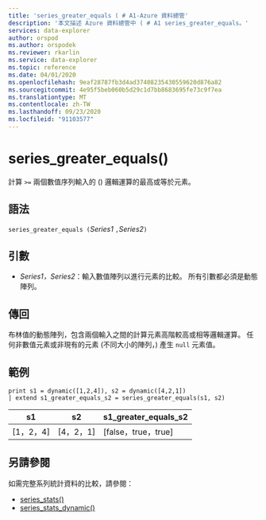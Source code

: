 ```yaml
---
title: 'series_greater_equals ( # A1-Azure 資料總管'
description: '本文描述 Azure 資料總管中 ( # A1 series_greater_equals。'
services: data-explorer
author: orspod
ms.author: orspodek
ms.reviewer: rkarlin
ms.service: data-explorer
ms.topic: reference
ms.date: 04/01/2020
ms.openlocfilehash: 9eaf28787fb3d4ad37408235430559620d876a82
ms.sourcegitcommit: 4e95f5beb060b5d29c1d7bb8683695fe73c9f7ea
ms.translationtype: MT
ms.contentlocale: zh-TW
ms.lasthandoff: 09/23/2020
ms.locfileid: "91103577"
---
```

# <a name="series_greater_equals"></a>series_greater_equals()

計算 `>=` 兩個數值序列輸入的 () 邏輯運算的最高或等於元素。

## <a name="syntax"></a>語法

`series_greater_equals (`*Series1* `,`*Series2*`)`

## <a name="arguments"></a>引數

* *Series1，Series2*：輸入數值陣列以進行元素的比較。 所有引數都必須是動態陣列。 

## <a name="returns"></a>傳回

布林值的動態陣列，包含兩個輸入之間的計算元素高階較高或相等邏輯運算。 任何非數值元素或非現有的元素 (不同大小的陣列，) 產生 `null` 元素值。

## <a name="example"></a>範例

<!-- csl: https://help.kusto.windows.net:443/Samples -->
```kusto
print s1 = dynamic([1,2,4]), s2 = dynamic([4,2,1])
| extend s1_greater_equals_s2 = series_greater_equals(s1, s2)
```

|s1|s2|s1_greater_equals_s2|
|---|---|---|
|[1，2，4]|[4，2，1]|[false，true，true]|

## <a name="see-also"></a>另請參閱

如需完整系列統計資料的比較，請參閱：
* [series_stats()](series-statsfunction.md)
* [series_stats_dynamic()](series-stats-dynamicfunction.md)

